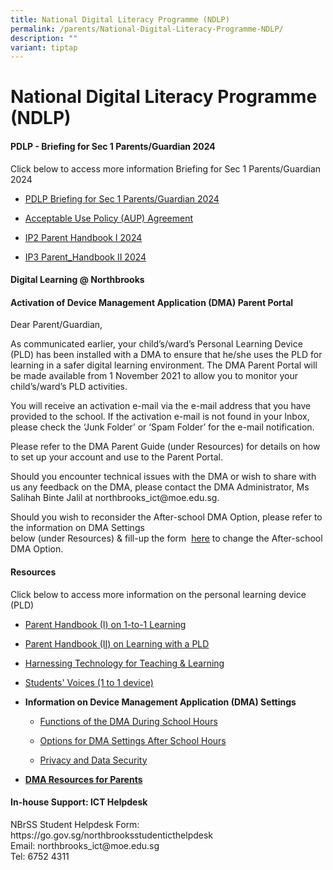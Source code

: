 ```yaml
---
title: National Digital Literacy Programme (NDLP)
permalink: /parents/National-Digital-Literacy-Programme-NDLP/
description: ""
variant: tiptap
---
```

<h1>National Digital Literacy Programme (NDLP)</h1>
<h4>PDLP - Briefing for Sec 1 Parents/Guardian 2024</h4>
<p>Click below to access more information&nbsp;Briefing for Sec 1 Parents/Guardian
2024</p>
<ul data-tight="true" class="tight">
<li>
<p><a href="/files/2024 PDLP/PDLP__Briefing_for_Sec_1_Parents_2024_FINAL_for_PG_and_website.pdf" rel="noopener noreferrer nofollow" target="_blank">PDLP Briefing for Sec 1 Parents/Guardian 2024</a>
</p>
</li>
<li>
<p><a href="/files/NORTHBROOKS%20SECONDARY%20SCHOOL%20AUP%20updated_2022_PG.pdf" rel="noopener noreferrer nofollow" target="_blank">Acceptable Use Policy (AUP) Agreement</a>
</p>
</li>
<li>
<p><a href="/files/2024 PDLP/IP2___Parent_Handbook__I__2024_FINAL.pdf" rel="noopener noreferrer nofollow" target="_blank">IP2 Parent Handbook I 2024</a>
</p>
</li>
<li>
<p><a href="/files/2024 PDLP/IP3___Parent_Handbook__II__2024_FINAL.pdf" rel="noopener noreferrer nofollow" target="_blank">IP3 Parent_Handbook II 2024</a>
</p>
</li>
</ul>
<h4>Digital Learning @ Northbrooks</h4>
<h4>Activation of Device Management Application (DMA) Parent Portal</h4>
<p>Dear Parent/Guardian,&nbsp;</p>
<p>As communicated earlier, your child’s/ward’s Personal Learning Device
(PLD) has been installed with a DMA to ensure that he/she uses the PLD
for learning in a safer digital learning environment. The DMA Parent Portal
will be made available from&nbsp;1 November 2021&nbsp;to allow you to monitor
your child’s/ward’s PLD activities.</p>
<p>You will receive an activation e-mail via the e-mail address that you
have provided to the school. If the activation e-mail is not found in your
Inbox, please check the ‘Junk Folder’ or ‘Spam Folder’ for the e-mail notification.</p>
<p>Please refer to the DMA Parent Guide (under&nbsp;Resources) for details
on how to set up your account and use to the Parent Portal.</p>
<p>Should you encounter technical issues with the DMA or wish to share with
us any feedback on the DMA, please&nbsp;contact the DMA Administrator,
Ms Salihah Binte Jalil&nbsp;at&nbsp;northbrooks_ict@moe.edu.sg.</p>
<p>Should you wish to reconsider the After-school DMA Option, please refer
to the information on DMA Settings
<br>below&nbsp;(under&nbsp;Resources)&nbsp;&amp; fill-up the form&nbsp;
<a href="https://go.gov.sg/northbrooksafterschdmaoption" rel="noopener noreferrer nofollow" target="_blank">here</a>&nbsp;to change the After-school DMA Option.</p>
<h4>Resources</h4>
<p>Click below to access more information on the personal learning device
(PLD)</p>
<ul>
<li>
<p><a href="https://drive.google.com/file/d/1PBDppnB2jLrxFrgxU0GYDF8-lwl0CIpU/view" rel="noopener noreferrer nofollow" target="_blank">Parent Handbook (I) on 1-to-1 Learning</a>
</p>
</li>
<li>
<p><a href="https://northbrookssec.moe.edu.sg/qql/slot/u162/People/Parents/NDLP/Parent%20Handbook%20II%20on%20Learning%20with%20a%20PLD.pdf" rel="noopener noreferrer nofollow" target="_blank">Parent Handbook (II) on Learning with a PLD</a>
</p>
</li>
<li>
<p><a href="https://drive.google.com/file/d/1qvo5DkQ5z8yFpS93_V3ShzddJABi_-zJ/view" rel="noopener noreferrer nofollow" target="_blank">Harnessing Technology for Teaching &amp; Learning</a>
</p>
</li>
<li>
<p><a href="https://drive.google.com/file/d/1Cy7QVtRmDMA-p36-eu9E3Q2_IC0sIOJ0/view" rel="noopener noreferrer nofollow" target="_blank">Students' Voices (1 to 1 device)</a>
</p>
</li>
<li>
<p><strong>Information on Device Management Application (DMA) Settings</strong>
</p>
<ul>
<li>
<p><a href="/files/Functions%20of%20the%20DMA%20During%20School%20Hours.pdf" rel="noopener noreferrer nofollow" target="_blank">Functions of the DMA During School Hours</a>
</p>
</li>
<li>
<p><a href="/files/Options%20for%20DMA%20Settings%20After%20School%20Hours.pdf" rel="noopener noreferrer nofollow" target="_blank">Options for DMA Settings After School Hours</a>
</p>
</li>
<li>
<p><a href="/files/Privacy%20and%20Data%20Security.pdf" rel="noopener noreferrer nofollow" target="_blank">Privacy and Data Security</a>
</p>
</li>
</ul>
</li>
<li>
<p><strong><a href="https://go.gov.sg/dmaparentguide-mg" rel="noopener noreferrer nofollow" target="_blank">DMA Resources for Parents</a></strong>
</p>
</li>
</ul>
<h4>In-house Support: ICT Helpdesk</h4>
<p>NBrSS Student Helpdesk Form: https://go.gov.sg/northbrooksstudenticthelpdesk
<br>Email: northbrooks_ict@moe.edu.sg
<br>Tel: 6752 4311</p>